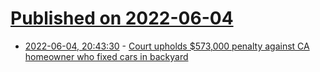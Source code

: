 # [Published on 2022-06-04](index.md)

* [2022-06-04, 20:43:30](https://news.ycombinator.com/item?id=31624852) - [Court upholds $573,000 penalty against CA homeowner who fixed cars in backyard](https://www.sacbee.com/news/local/article261835755.html)
